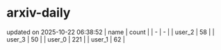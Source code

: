 # arxiv-daily
updated on 2025-10-22 06:38:52
| name | count |
| - | - |
| user_2 | 58 |
| user_3 | 50 |
| user_0 | 221 |
| user_1 | 62 |
